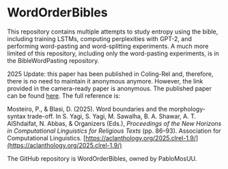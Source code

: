 # WordOrderBibles

This repository contains multiple attempts to study entropy using the bible, including training LSTMs, computing perplexities with GPT-2, and performing word-pasting and word-splitting experiments. A much more limited of this repository, including only the word-pasting experiments, is in the BibleWordPasting repository.

2025 Update: this paper has been published in Coling-Rel and, therefore, there is no need to maintain it anonymous anymore. However, the link provided in the camera-ready paper is anonymous. The published paper can be found [here](https://aclanthology.org/2025.clrel-1.9/). The full reference is:

Mosteiro, P., & Blasi, D. (2025). Word boundaries and the morphology-syntax trade-off. In S. Yagi, S. Yagi, M. Sawalha, B. A. Shawar, A. T. AlShdaifat, N. Abbas, & Organizers (Eds.), *Proceedings of the New Horizons in Computational Linguistics for Religious Texts* (pp. 86–93). Association for Computational Linguistics. [https://aclanthology.org/2025.clrel-1.9/](https://aclanthology.org/2025.clrel-1.9/)

The GitHub repository is WordOrderBibles, owned by PabloMosUU.
